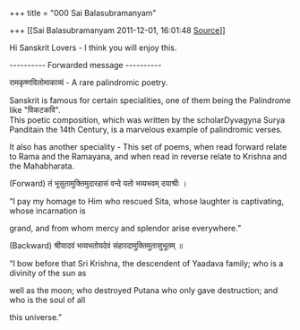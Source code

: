 +++
title = "000 Sai Balasubramanyam"

+++
[[Sai Balasubramanyam	2011-12-01, 16:01:48 [Source](https://groups.google.com/g/samskrita/c/nYm3oPi4pEg)]]



Hi Sanskrit Lovers - I think you will enjoy this.  
  
  
---------- Forwarded message ----------  
  

रामकृष्णविलोमाकाव्यं - A rare palindromic poetry.

Sanskrit is famous for certain specialities, one of them being the Palindrome like "विकटकवि".  
This poetic composition, which was written by the scholarDyvagyna Surya Panditain the 14th Century, is a marvelous example of palindromic verses.

It also has another speciality - This set of poems, when read forward relate to Rama and the Ramayana, and when read in reverse relate to Krishna and the Mahabharata.



(Forward) तं भूसुतामुक्तिमुदारहासं वन्दे यतो भव्यभवम् दयाश्रीः ।



“I pay my homage to Him who rescued Sita, whose laughter is captivating, whose incarnation is

grand, and from whom mercy and splendor arise everywhere.”



(Backward) श्रीयादवं भव्यभतोयदेवं संहारदामुक्तिमुतासुभूतम् ॥



“I bow before that Sri Krishna, the descendent of Yaadava family; who is a divinity of the sun as

well as the moon; who destroyed Putana who only gave destruction; and who is the soul of all

this universe.”

